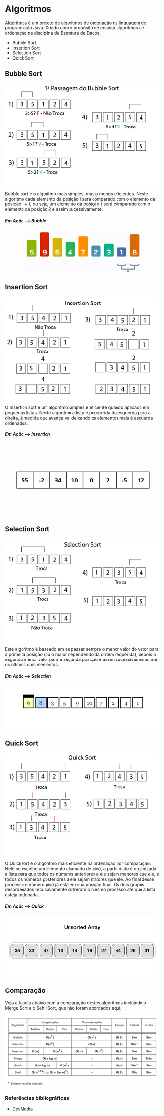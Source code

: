 # Algoritmos

[Algoritmos](https://github.com/RafaelOFreitas/algoritmos) é um projeto de algoritmos de ordenação na linguagem de programação Java. Criado com o propósito de ensinar algoritmos de ordenação na disciplina de Estrutura de Dados.

* Bubble Sort
* Insertion Sort
* Selection Sort
* Quick Sort

## Bubble Sort

<p align="center">
  <img src="/img/BubbleSort.jpg">
</p>

Bubble sort é o algoritmo mais simples, mas o menos eficientes. Neste algoritmo cada elemento da posição i será comparado com o elemento da posição i + 1, ou seja, um elemento da posição 1 será comparado com o elemento da posição 2 e assim sucessivamente.

##### Em Ação --> Bubble

<p align="center">
  <img src="/img/BubbleSort.gif">
</p>

## Insertion Sort

<p align="center">
  <img src="/img/InsertionSort.jpg">
</p>

O Insertion sort é um algoritmo simples e eficiente quando aplicado em pequenas listas. Neste algoritmo a lista é percorrida da esquerda para a direita, à medida que avança vai deixando os elementos mais à esquerda ordenados.

##### Em Ação --> Insertion

<p align="center">
  <img src="/img/InsertionSort.gif">
</p>

## Selection Sort

<p align="center">
  <img src="/img/SelectionSort.jpg">
</p>

Este algoritmo é baseado em se passar sempre o menor valor do vetor para a primeira posição (ou o maior dependendo da ordem requerida), depois o segundo menor valor para a segunda posição e assim sucessivamente, até os últimos dois elementos.

##### Em Ação --> Selection

<p align="center">
  <img src="/img/SelectionSort.gif">
</p>

## Quick Sort

<p align="center">
  <img src="/img/QuickSort.jpg">
</p>

O Quicksort é o algoritmo mais eficiente na ordenação por comparação. Nele se escolhe um elemento chamado de pivô, a partir disto é organizada a lista para que todos os números anteriores a ele sejam menores que ele, e todos os números posteriores a ele sejam maiores que ele. Ao final desse processo o número pivô já está em sua posição final. Os dois grupos desordenados recursivamente sofreram o mesmo processo até que a lista esteja ordenada.

##### Em Ação --> Quick

<p align="center">
  <img src="/img/QuickSort.gif">
</p>

## Comparação

Veja a tabela abaixo com a comparação destes algoritmos incluindo o Merge Sort e o Sehll Sort, que não foram abordados aqui.

<p align="center">
  <img src="/img/compara.png">
</p>

### Referências bibliográficas

* [DevMedia](https://www.devmedia.com.br/algoritmos-de-ordenacao-analise-e-comparacao/28261)